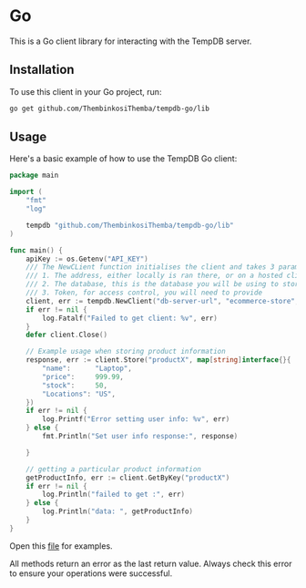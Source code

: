 # Go

This is a Go client library for interacting with the TempDB server.

## Installation

To use this client in your Go project, run:

```sh
go get github.com/ThembinkosiThemba/tempdb-go/lib
```

## Usage

Here's a basic example of how to use the TempDB Go client:

```go
package main

import (
	"fmt"
	"log"

	tempdb "github.com/ThembinkosiThemba/tempdb-go/lib"
)

func main() {
	apiKey := os.Getenv("API_KEY")
	/// The NewCLient function initialises the client and takes 3 parameters
	/// 1. The address, either locally is ran there, or on a hosted client which is comming soon.
	/// 2. The database, this is the database you will be using to store data using the client.
	/// 3. Token, for access control, you will need to provide
	client, err := tempdb.NewClient("db-server-url", "ecommerce-store", apiKey)
	if err != nil {
		log.Fatalf("Failed to get client: %v", err)
	}
	defer client.Close()

	// Example usage when storing product information
	response, err := client.Store("productX", map[string]interface{}{
		"name":      "Laptop",
		"price":     999.99,
		"stock":     50,
		"Locations": "US",
	})
	if err != nil {
		log.Printf("Error setting user info: %v", err)
	} else {
		fmt.Println("Set user info response:", response)

	}

	// getting a particular product information
	getProductInfo, err := client.GetByKey("productX")
	if err != nil {
		log.Println("failed to get :", err)
	} else {
		log.Println("data: ", getProductInfo)
	}
}

```

Open this [file](test.go) for examples.

All methods return an error as the last return value. Always check this error to ensure your operations were successful.
